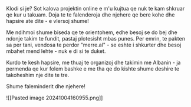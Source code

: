 Klodi si je? Sot kalova projektin online e m'u kujtua qe nuk te kam shkruar qe kur u takuam. Doja te te falenderoja dhe njehere qe bere kohe dhe hapsire ate dite - e vlersoj shume! 

Me ndihmoi shume biseda qe te orientohem, edhe besoj se do bej dhe ndonje takim te fundit, pastaj plotesisht mbas punes. Per emrin, te pakten sa per tani, vendosa te perdor "merre.al" - se eshte i shkurter dhe besoj mbahet mend lehte - nuk e di si te duket.

Kurdo te kesh hapsire, me thuaj te organizoj dhe takimin me Albanin - ja permenda qe kur folem bashke e me tha qe do kishte shume deshire te takoheshim nje dite te tre. 

Shume faleminderit dhe njehere!

![[Pasted image 20241004160955.png]]